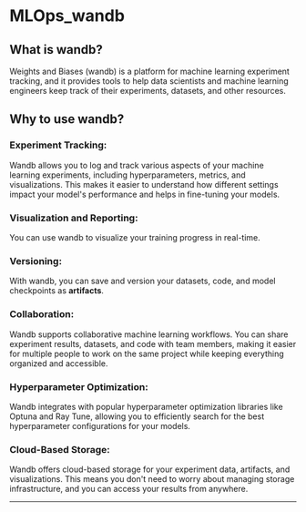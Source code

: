 # MLOps_wandb

## What is wandb?

Weights and Biases (wandb) is a platform for machine learning experiment tracking, and it provides tools to help data scientists and machine learning engineers keep track of their experiments, datasets, and other resources.

## Why to use wandb?

<h3> Experiment Tracking:</h3> Wandb allows you to log and track various aspects of your machine learning experiments, including hyperparameters, metrics, and visualizations. This makes it easier to understand how different settings impact your model's performance and helps in fine-tuning your models.

<h3>Visualization and Reporting:</h3> You can use wandb to visualize your training progress in real-time. 

<h3>Versioning:</h3> With wandb, you can save and version your datasets, code, and model checkpoints as <strong> artifacts</strong>. 

<h3>Collaboration:</h3> Wandb supports collaborative machine learning workflows. You can share experiment results, datasets, and code with team members, making it easier for multiple people to work on the same project while keeping everything organized and accessible.

<h3>Hyperparameter Optimization:</h3> Wandb integrates with popular hyperparameter optimization libraries like Optuna and Ray Tune, allowing you to efficiently search for the best hyperparameter configurations for your models.

<h3>Cloud-Based Storage:</h3> Wandb offers cloud-based storage for your experiment data, artifacts, and visualizations. This means you don't need to worry about managing storage infrastructure, and you can access your results from anywhere.

<hr>
